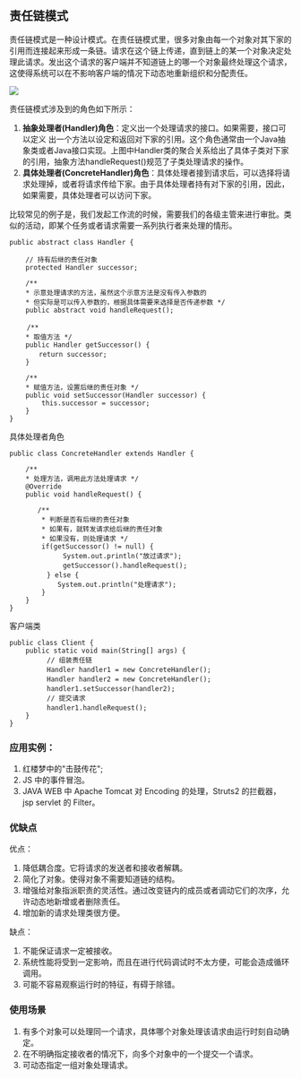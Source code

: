 ## 责任链模式

责任链模式是一种设计模式。在责任链模式里，很多对象由每一个对象对其下家的引用而连接起来形成一条链。请求在这个链上传递，直到链上的某一个对象决定处理此请求。发出这个请求的客户端并不知道链上的哪一个对象最终处理这个请求，这使得系统可以在不影响客户端的情况下动态地重新组织和分配责任。

![](http://upload.ouliu.net/i/20171030081024jx1wv.png)

责任链模式涉及到的角色如下所示：

1. **抽象处理者(Handler)角色**：定义出一个处理请求的接口。如果需要，接口可以定义 出一个方法以设定和返回对下家的引用。这个角色通常由一个Java抽象类或者Java接口实现。上图中Handler类的聚合关系给出了具体子类对下家的引用，抽象方法handleRequest()规范了子类处理请求的操作。
2. **具体处理者(ConcreteHandler)角色**：具体处理者接到请求后，可以选择将请求处理掉，或者将请求传给下家。由于具体处理者持有对下家的引用，因此，如果需要，具体处理者可以访问下家。

比较常见的例子是，我们发起工作流的时候，需要我们的各级主管来进行审批。类似的活动，即某个任务或者请求需要一系列执行者来处理的情形。

    public abstract class Handler {

        // 持有后继的责任对象
        protected Handler successor;

        /**
        * 示意处理请求的方法，虽然这个示意方法是没有传入参数的
        * 但实际是可以传入参数的，根据具体需要来选择是否传递参数 */
        public abstract void handleRequest();

    　　 /**
        * 取值方法 */
        public Handler getSuccessor() {
        　　return successor;
        }

        /**
        * 赋值方法，设置后继的责任对象 */
        public void setSuccessor(Handler successor) {
            this.successor = successor;
        }
    }

具体处理者角色

    public class ConcreteHandler extends Handler {

        /**
        * 处理方法，调用此方法处理请求 */
        @Override
        public void handleRequest() {

           /**
            * 判断是否有后继的责任对象
            * 如果有，就转发请求给后继的责任对象
            * 如果没有，则处理请求 */
            if(getSuccessor() != null) {
              　　System.out.println("放过请求");
              　　getSuccessor().handleRequest();
      　　    } else {
                System.out.println("处理请求");
            }
        }
    }

客户端类

    public class Client {
        public static void main(String[] args) {
          　　// 组装责任链
    　      　Handler handler1 = new ConcreteHandler();
          　　Handler handler2 = new ConcreteHandler();
          　　handler1.setSuccessor(handler2);
          　　// 提交请求
      　    　handler1.handleRequest();
        }
    }

### 应用实例：
 
1. 红楼梦中的"击鼓传花";
2. JS 中的事件冒泡。 
3. JAVA WEB 中 Apache Tomcat 对 Encoding 的处理，Struts2 的拦截器，jsp servlet 的 Filter。

### 优缺点

优点： 

1. 降低耦合度。它将请求的发送者和接收者解耦。 
2. 简化了对象。使得对象不需要知道链的结构。 
3. 增强给对象指派职责的灵活性。通过改变链内的成员或者调动它们的次序，允许动态地新增或者删除责任。 
4. 增加新的请求处理类很方便。

缺点： 

1. 不能保证请求一定被接收。 
2. 系统性能将受到一定影响，而且在进行代码调试时不太方便，可能会造成循环调用。 
3. 可能不容易观察运行时的特征，有碍于除错。


### 使用场景

1. 有多个对象可以处理同一个请求，具体哪个对象处理该请求由运行时刻自动确定。 
2. 在不明确指定接收者的情况下，向多个对象中的一个提交一个请求。 
3. 可动态指定一组对象处理请求。



